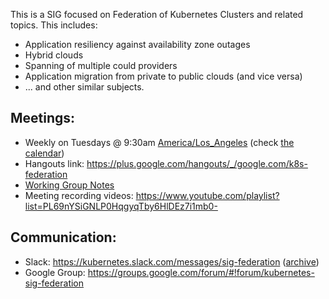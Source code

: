 This is a SIG focused on Federation of Kubernetes Clusters and related topics.  This includes:

* Application resiliency against availability zone outages
* Hybrid clouds
* Spanning of multiple could providers
* Application migration from private to public clouds (and vice versa)
* ... and other similar subjects.

## Meetings:
* Weekly on Tuesdays @ 9:30am [America/Los_Angeles](http://time.is/Los_Angeles) (check [the calendar](https://calendar.google.com/calendar/embed?src=cgnt364vd8s86hr2phapfjc6uk%40group.calendar.google.com&ctz=America/Los_Angeles))
* Hangouts link: <https://plus.google.com/hangouts/_/google.com/k8s-federation>
* [Working Group Notes](https://docs.google.com/document/d/18mk62nOXE_MCSSnb4yJD_8UadtzJrYyJxFwbrgabHe8/edit)
* Meeting recording videos: <https://www.youtube.com/playlist?list=PL69nYSiGNLP0HqgyqTby6HlDEz7i1mb0->

## Communication:
* Slack: <https://kubernetes.slack.com/messages/sig-federation> ([archive](http://kubernetes.slackarchive.io/sig-federation))
* Google Group: <https://groups.google.com/forum/#!forum/kubernetes-sig-federation>

